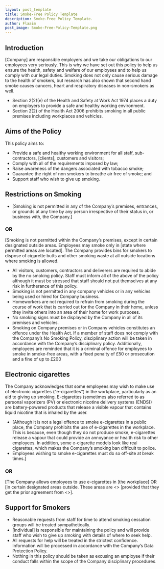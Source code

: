 ```yaml
---
layout: post_template
title: Smoke-Free Policy Template
description: Smoke-Free Policy Template.
author: Flaaim
post_image: Smoke-Free-Policy-Template.png
---
```


## Introduction

[Company] are responsible employers and we take our obligations to our employees very seriously. This is why we have set out this policy to help us ensure the health, safety and welfare of our employees and to help us comply with our legal duties. Smoking does not only cause serious damage to the health of smokers, but research has also shown that second hand smoke causes cancers, heart and respiratory diseases in non-smokers as well.

- Section 2(2)(e) of the Health and Safety at Work Act 1974 places a duty on employers to provide a safe and healthy working environment.
- Section 2(2) of the Health Act 2006 prohibits smoking in all public premises including workplaces and vehicles.

## Aims of the Policy

This policy aims to:
- Provide a safe and healthy working environment for all staff, sub-contractors, [clients], customers and visitors;
- Comply with all of the requirements imposed by law;
- Raise awareness of the dangers associated with tobacco smoke;
- Guarantee the right of non smokers to breathe air free of smoke; and
- Support staff who wish to give up smoking.


## Restrictions on Smoking
- [Smoking is not permitted in any of the Company’s premises, entrances, or grounds at any time by any person irrespective of their status in, or business with, the Company.]

### OR

[Smoking is not permitted within the Company’s premises, except in certain designated outside areas. Employees may smoke only in [state where permitted areas are located]. The Company provides bins for smokers to dispose of cigarette butts and other smoking waste at all outside locations where smoking is allowed.

- All visitors, customers, contractors and deliverers are required to abide by the no smoking policy. Staff must inform all of the above of the policy although it must be stressed that staff should not put themselves at any risk in furtherance of this policy.
- Smoking is not permitted in any company vehicles or in any vehicles being used or hired for Company business.
- Homeworkers are not required to refrain from smoking during the course of work that is carried out for the Company in their home, unless they invite others into an area of their home for work purposes.
- No smoking signs must be displayed by the Company in all of its premises and vehicles.
- Smoking on Company premises or in Company vehicles constitutes an offence under the Health Act. If a member of staff does not comply with the Company’s No Smoking Policy, disciplinary action will be taken in accordance with the Company’s disciplinary policy. Additionally, employees are reminded that it is a criminal offence for employees to smoke in smoke-free areas, with a fixed penalty of £50 or prosecution and a fine of up to £200


## Electronic cigarettes

The Company acknowledges that some employees may wish to make use of electronic cigarettes ("e-cigarettes") in the workplace, particularly as an aid to giving up smoking. E-cigarettes (sometimes also referred to as personal vaporizers (PV) or electronic nicotine delivery systems (ENDS)) are battery-powered products that release a visible vapour that contains liquid nicotine that is inhaled by the user.
- [Although it is not a legal offence to smoke e-cigarettes in a public place, the Company prohibits the use of e-cigarettes in the workplace. This is because, even though they do not produce smoke, e-cigarettes release a vapour that could provide an annoyance or health risk to other employees. In addition, some e-cigarette models look like real cigarettes, which makes the Company’s smoking ban difficult to police.
- Employees wishing to smoke e-cigarettes must do so off-site at break times.]

### OR

[The Company allows employees to use e-cigarettes in [the workplace] OR [in certain designated areas outside. These areas are <<state where permitted smoking areas are located>> [provided that they get the prior agreement from <<state name of individual e.g. their line manager>>].

## Support for Smokers

- Reasonable requests from staff for time to attend smoking cessation groups will be treated sympathetically.
- [individual] is responsible for maintaining the policy and will provide staff who wish to give up smoking with details of where to seek help.
- All requests for help will be treated in the strictest confidence. Information will be processed in accordance with the Company’s Data Protection Policy.
- Nothing in this policy should be taken as excusing an employee if their conduct falls within the scope of the Company disciplinary procedures.
